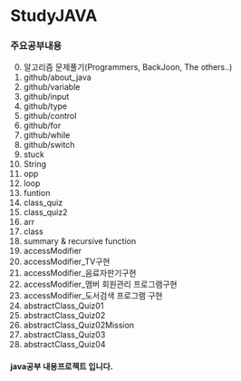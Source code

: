 # StudyJAVA

### 주요공부내용

0. 알고리즘 문제풀기(Programmers, BackJoon, The others..)
1. github/about_java
2. github/variable
3. github/input
4. github/type
5. github/control
6. github/for
7. github/while
8. github/switch
9. stuck 
10. String
11. opp
12. loop
13. funtion
14. class_quiz
15. class_quiz2
16. arr
17. class
18. summary & recursive function
19. accessModifier
20. accessModifier_TV구현
21. accessModifier_음료자판기구현
22. accessModifier_맴버 회원관리 프로그램구현
23. accessModifier_도서검색 프로그램 구현
24. abstractClass_Quiz01
25. abstractClass_Quiz02
26. abstractClass_Quiz02Mission
27. abstractClass_Quiz03
28. abstractClass_Quiz04


#### java공부 내용프로젝트 입니다.

